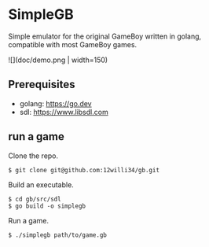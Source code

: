 # SimpleGB
Simple emulator for the original GameBoy written in golang,  
compatible with most GameBoy games.  

![](doc/demo.png | width=150)

## Prerequisites
 - golang: https://go.dev
 - sdl: https://www.libsdl.com

## run a game
Clone the repo.
```
$ git clone git@github.com:12willi34/gb.git
```

Build an executable.
```
$ cd gb/src/sdl
$ go build -o simplegb
```

Run a game.
```
$ ./simplegb path/to/game.gb
```
